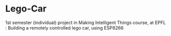 # Lego-Car
1st semester (individual) project in Making Intelligent Things course, at EPFL : Building a remotely controlled lego car, using ESP8266
